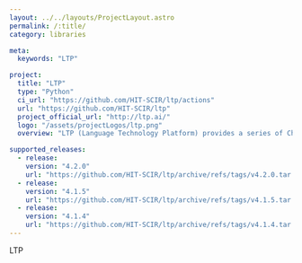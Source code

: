 ```yaml
---
layout: ../../layouts/ProjectLayout.astro
permalink: /:title/
category: libraries

meta:
  keywords: "LTP"

project:
  title: "LTP"
  type: "Python"
  ci_url: "https://github.com/HIT-SCIR/ltp/actions"
  url: "https://github.com/HIT-SCIR/ltp"
  project_official_url: "http://ltp.ai/"
  logo: "/assets/projectLogos/ltp.png"
  overview: "LTP (Language Technology Platform) provides a series of Chinese natural language processing tools. Users can use these tools to perform word segmentation, part-of-speech tagging, syntactic analysis, etc. on Chinese texts."

supported_releases:
  - release:
    version: "4.2.0"
    url: "https://github.com/HIT-SCIR/ltp/archive/refs/tags/v4.2.0.tar.gz"
  - release:
    version: "4.1.5"
    url: "https://github.com/HIT-SCIR/ltp/archive/refs/tags/v4.1.5.tar.gz"
  - release:
    version: "4.1.4"
    url: "https://github.com/HIT-SCIR/ltp/archive/refs/tags/v4.1.4.tar.gz"
---
```


<p>LTP</p>
